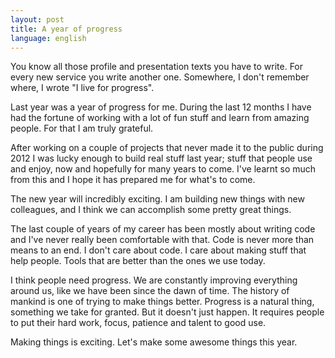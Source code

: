 ```yaml
---
layout: post
title: A year of progress
language: english
---
```


You know all those profile and presentation texts you have to write. For every new service you write another one. Somewhere, I don't remember where, I wrote "I live for progress". 

Last year was a year of progress for me. During the last 12 months I have had the fortune of working with a lot of fun stuff and learn from amazing people. For that I am truly grateful. 

After working on a couple of projects that never made it to the public during 2012 I was lucky enough to build real stuff last year; stuff that people use and enjoy, now and hopefully for many years to come. I've learnt so much from this and I hope it has prepared me for what's to come.

The new year will incredibly exciting. I am building new things with new colleagues, and I think we can accomplish some pretty great things.

The last couple of years of my career has been mostly about writing code and I've never really been comfortable with that. Code is never more than means to an end. I don't care about code. I care about making stuff that help people. Tools that are better than the ones we use today. 

I think people need progress. We are constantly improving everything around us, like we have been since the dawn of time. The history of mankind is one of trying to make things better. Progress is a natural thing, something we take for granted. But it doesn't just happen. It requires people to put their hard work, focus, patience and talent to good use. 

Making things is exciting. Let's make some awesome things this year.